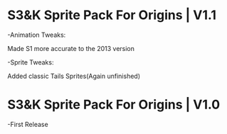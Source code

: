 # S3&K Sprite Pack For Origins | V1.1
-Animation Tweaks:

Made S1 more accurate to the 2013 version

-Sprite Tweaks:

Added classic Tails Sprites(Again unfinished)

# S3&K Sprite Pack For Origins | V1.0
-First Release
